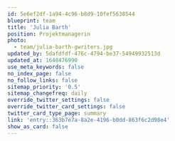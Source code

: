 ```yaml
---
id: 5e6ef2df-1a94-4c96-b8d9-10fef5638544
blueprint: team
title: 'Julia Barth'
position: Projektmanagerin
photo:
  - team/julia-barth-gwriters.jpg
updated_by: 5dafdfdf-476c-4794-be37-54949932513d
updated_at: 1648476990
use_meta_keywords: false
no_index_page: false
no_follow_links: false
sitemap_priority: '0.5'
sitemap_changefreq: daily
override_twitter_settings: false
override_twitter_card_settings: false
twitter_card_type_page: summary
link: 'entry::363b7e7a-8a2e-4196-b0dd-863f6c2d98e4'
show_as_card: false
---
```

